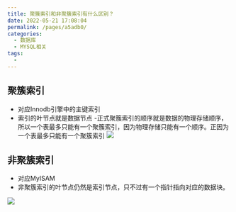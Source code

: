 ```yaml
---
title: 聚簇索引和非聚簇索引有什么区别？
date: 2022-05-21 17:08:04
permalink: /pages/a5adb0/
categories:
  - 数据库
  - MYSQL相关
tags:
  - 
---
```

## 聚簇索引
- 对应Innodb引擎中的主键索引
- 索引的叶节点就是数据节点
-正式聚簇索引的顺序就是数据的物理存储顺序，所以一个表最多只能有一个聚簇索引，因为物理存储只能有一个顺序。正因为一个表最多只能有一个聚簇索引
![](https://tva1.sinaimg.cn/large/e6c9d24egy1h2gebap6s0j20j407ut94.jpg)
## 非聚簇索引
- 对应MyISAM
- 非聚簇索引的叶节点仍然是索引节点，只不过有一个指针指向对应的数据块。

![](https://tva1.sinaimg.cn/large/e6c9d24egy1h2geal0n44j20o80gwwfn.jpg)